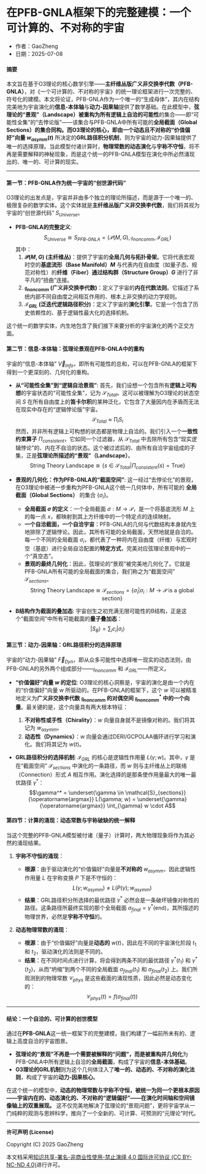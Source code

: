 # **在PFB-GNLA框架下的完整建模：一个可计算的、不对称的宇宙**

- 作者：GaoZheng
- 日期：2025-07-08

#### **摘要**

本文旨在基于O3理论的核心数学引擎——**主纤维丛版广义非交换李代数（PFB-GNLA）**，对《一个可计算的、不对称的宇宙》的统一理论框架进行一次完整的、符号化的建模。本文将论证，PFB-GNLA作为一个唯一的“生成母体”，其内在结构完美地为宇宙演化的**信息-本体轴**与**动力-因果轴**提供了数学基础。在此模型中，**弦理论的“景观”（Landscape）**被重构为所有**逻辑上自洽的可能性**的集合——即“可能性全集”的“去悖论版”——该集合与PFB-GNLA中所有可能的**全局截面（Global Sections）**的集合同构。而O3理论的核心，即由一个**动态且不对称的“价值偏好”向量 $w_{asymm}(t)$** 所决定的**GRL路径积分机制**，则为宇宙的动力-因果轴提供了唯一的选择原理。当此模型付诸计算时，**物理常数的动态演化**与**宇称不守恒**，将不再是需要解释的神秘现象，而是这个统一的PFB-GNLA模型在演化中所必然涌现出的、唯一的、可计算的现实。

---

#### **第一节：PFB-GNLA作为统一宇宙的“创世源代码”**

O3理论的出发点是，宇宙并非由多个独立的理论所描述，而是源于一个唯一的、极限复杂的数学实体。这个实体就是**主纤维丛版广义非交换李代数**，我们将其视为宇宙的“创世源代码” $S_{Universe}$。

* **PFB-GNLA的完整定义**:
    $$S_{Universe} \cong S_{PFB\text{-}GNLA} = (\mathcal{P}(M,G), \mathfrak{g}_{noncomm}, \mathcal{I}_{GRL})$$
    其中：
    1.  **$\mathcal{P}(M,G)$ (主纤维丛)**：提供了宇宙的**全局几何与拓扑骨架**。它将代表宏观时空的**基底流形（Base Manifold）$M$** 与代表内在自由度（如量子态、规范对称性）的**纤维（Fiber）**通过**结构群（Structure Group）$G$** 进行了非平凡的“扭曲”连接。
    2.  **$\mathfrak{g}_{noncomm}$ (广义非交换李代数)**：定义了宇宙的**内在代数法则**。它描述了系统内部不同自由度之间相互作用的、根本上非交换的动力学规则。
    3.  **$\mathcal{I}_{GRL}$ (泛迭代逻辑路径积分)**：定义了宇宙的**演化引擎**。它是一个包含了历史依赖性的、基于逻辑性最大化的选择机制。

这个统一的数学实体，内生地包含了我们接下来要分析的宇宙演化的两个正交方面。

#### **第二节：信息-本体轴：弦理论景观在PFB-GNLA中的重构**

宇宙的“信息-本体轴” $\vec{V}_{Info}$，即所有可能性的总和，可以在PFB-GNLA的框架下得到一个更深刻的、几何化的重构。

* **从“可能性全集”到“逻辑自洽景观”**:
    首先，我们设想一个包含所有**逻辑上可构想**的宇宙状态的“可能性全集”，记为 $\mathcal{S}_{Total}$。这可以被理解为O3理论的状态空间 $S$ 在所有自由度上的**笛卡尔积**的某种泛化，它包含了大量因内在矛盾而无法在现实中存在的“逻辑悖论版”宇宙。
    $$\mathcal{S}_{Total} \approx \prod_i S_i$$
    然而，并非所有逻辑上可构想的状态都是物理上自洽的。我们引入一个**一致性约束算子** $\Pi_{consistent}$，它如同一个过滤器，从 $\mathcal{S}_{Total}$ 中去除所有包含“现实逻辑悖论”的、内在不自洽的状态。这个被过滤后的、由所有自洽宇宙组成的子集，正是**弦理论所描述的“景观”（Landscape）**。
    $$\text{String Theory Landscape} \cong \{s \in \mathcal{S}_{Total} | \Pi_{consistent}(s) = \text{True}\}$$

* **景观的几何化：作为PFB-GNLA的“截面空间”**:
    这一经过“去悖论化”的景观，在O3理论中被进一步重构为PFB-GNLA这个统一几何体中，所有可能的 **全局截面（Global Sections）** 的集合 $\{\sigma_i\}$。
    * **全局截面 $\sigma$ 的定义**：一个全局截面 $\sigma: M \rightarrow \mathcal{P}$，是一个将基底流形 $M$ 上的每一点 $x$，都映射到其上方纤维中的一个特定点的连续映射。
    * **一个自洽截面，一个自洽宇宙**：PFB-GNLA的几何与代数结构本身就内生地排除了逻辑悖论。因此，其所有可能的全局截面，天然地就是自洽的。每一个不同的全局截面 $\sigma_i$，都代表了一种将内在自由度（纤维）与宏观时空（基底）进行全局自洽配置的**特定方式**，完美对应弦理论景观中的一个“真空态”。
    * **景观的最终几何化**：因此，弦理论的“景观”被完美地几何化了。它就是PFB-GNLA所有可能的全局截面的集合，我们称之为“截面空间” $\mathcal{S}_{sections}$。
        $$\text{String Theory Landscape} \cong \mathcal{S}_{sections} = \{\sigma_i | \sigma_i: M \rightarrow \mathcal{P} \text{ is a global section}\}$$

* **B结构作为截面的叠加态**:
    宇宙创生之初充满无限可能性的B结构，正是这个“截面空间”中所有可能截面的**量子叠加态**：
    $$|S_B\rangle = \sum_i c_i |\sigma_i\rangle$$

#### **第三节：动力-因果轴：GRL路径积分的选择原理**

宇宙的“动力-因果轴” $\vec{F}_{Dyn}$，即从众多可能性中选择唯一现实的动态法则，由PFB-GNLA的另外两个组成部分——$\mathfrak{g}_{noncomm}$ 和 $\mathcal{I}_{GRL}$——所定义。

* **“价值偏好”向量 $w$ 的定位**:
    O3理论的核心洞察是，宇宙的演化是由一个内在的“价值偏好”向量 $w$ 所驱动的。在PFB-GNLA的框架下，这个 $w$ 可以被精准地定义为**广义非交换李代数 $\mathfrak{g}_{noncomm}$ 的对偶空间 $\mathfrak{g}_{noncomm}^*$ 中的一个向量**。最关键的是，这个向量具有两大根本特征：
    1.  **不对称性或手性（Chirality）**：$w$ 向量自身就不是镜像对称的。我们将其记为 $w_{asymm}$。
    2.  **动态性（Dynamics）**：$w$ 向量会通过DERI/GCPOLAA循环进行学习和演化。我们将其记为 $w(t)$。

* **GRL路径积分的选择机制**:
    $\mathcal{I}_{GRL}$ 的核心是逻辑性作用量 $L(\gamma; w)$。其中，$\gamma$ 是在“截面空间” $\mathcal{S}_{sections}$ 中演化的一条路径，而 $w$ 则与主纤维丛上的联络（Connection）形式 $A$ 相互作用。演化选择的是那条使作用量最大的唯一最优路径 $\gamma^*$：
    $$\gamma^* = \underset{\gamma \in \mathcal{S}_{sections}}{\operatorname{argmax}} L(\gamma; w) = \underset{\gamma}{\operatorname{argmax}} \int_{\gamma} w \cdot A$$

#### **第四节：计算的涌现：动态常数与宇称破缺的统一解释**

当这个完整的PFB-GNLA模型被付诸（量子）计算时，两大物理现象将作为其必然的涌现结果。

1.  **宇称不守恒的涌现**：
    * **根源**：由于驱动演化的“价值偏好”向量是**不对称的** $w_{asymm}$，因此逻辑性作用量 $L$ 在宇称变换 $P$ 下是不守恒的：
        $$L(\gamma; w_{asymm}) \neq L(P(\gamma); w_{asymm})$$
    * **结果**：GRL路径积分所选择的最优路径 $\gamma^*$ 必然会是一条破坏镜像对称性的路径。这条路径所最终实现的那个全局截面 $\sigma_{final} = \gamma^*(\text{end})$，其所描述的物理世界，必然是**宇称不守恒**的。

2.  **动态物理常数的涌现**：
    * **根源**：由于“价值偏好”向量是**动态的** $w(t)$，因此在不同的宇宙演化阶段 $t_1$ 和 $t_2$，驱动演化的法则是不同的。
    * **结果**：在不同时间点进行计算，将会得到两条不同的最优路径 $\gamma^*(t_1)$ 和 $\gamma^*(t_2)$，从而“坍缩”到两个不同的全局截面 $\sigma_{final}(t_1)$ 和 $\sigma_{final}(t_2)$ 上。我们所观测到的物理常数 $\mathcal{C}_{phys}$ 是这些截面的涌现性质，因此必然是动态变化的：
        $$\mathcal{C}_{phys}(t) = f(\sigma_{final}(t))$$

---

#### **结论：一个自洽的、可计算的创世模型**

通过在**PFB-GNLA**这一统一框架下的完整建模，我们构建了一幅前所未有的、逻辑上高度自洽的宇宙图景。

* **弦理论的“景观”**不再是一个需要被解释的“问题”，而是被**重构并几何化**为PFB-GNLA中所有逻辑上自洽的**全局截面**，构成了宇宙的**信息-本体基础**。
* **O3理论的GRL机制**则为这个几何体注入了**唯一的、动态的、不对称的演化法则**，构成了宇宙的**动力-因果核心**。

在这个统一的模型中，**动态的物理常数与宇称不守恒，被统一为同一个更根本原因——宇宙内在的、动态演化的、不对称的“逻辑偏好”——在演化时间轴和空间镜像轴上的双重展现。** 这不仅完美地解决了弦理论的“景观问题”，更将宇宙学从一门纯粹的观测与思辨科学，推向了一个全新的、可计算、可预测的“元理论”时代。

---

**许可声明 (License)**

Copyright (C) 2025 GaoZheng 

本文档采用[知识共享-署名-非商业性使用-禁止演绎 4.0 国际许可协议 (CC BY-NC-ND 4.0)](https://creativecommons.org/licenses/by-nc-nd/4.0/deed.zh-Hans)进行许可。
